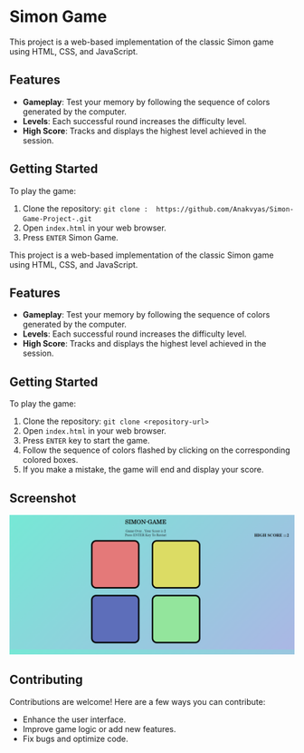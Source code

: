 # Simon Game

This project is a web-based implementation of the classic Simon game using HTML, CSS, and JavaScript.

## Features

- **Gameplay**: Test your memory by following the sequence of colors generated by the computer.
- **Levels**: Each successful round increases the difficulty level.
- **High Score**: Tracks and displays the highest level achieved in the session.

## Getting Started

To play the game:

1. Clone the repository: `git clone :  https://github.com/Anakvyas/Simon-Game-Project-.git`
2. Open `index.html` in your web browser.
3. Press `ENTER` Simon Game.

This project is a web-based implementation of the classic Simon game using HTML, CSS, and JavaScript.

## Features

- **Gameplay**: Test your memory by following the sequence of colors generated by the computer.
- **Levels**: Each successful round increases the difficulty level.
- **High Score**: Tracks and displays the highest level achieved in the session.

## Getting Started

To play the game:

1. Clone the repository: `git clone <repository-url>`
2. Open `index.html` in your web browser.
3. Press `ENTER` key to start the game.
4. Follow the sequence of colors flashed by clicking on the corresponding colored boxes.
5. If you make a mistake, the game will end and display your score.

## Screenshot

![Simon Game Screenshot](./Screenshot.png)

## Contributing

Contributions are welcome! Here are a few ways you can contribute:

- Enhance the user interface.
- Improve game logic or add new features.
- Fix bugs and optimize code.



